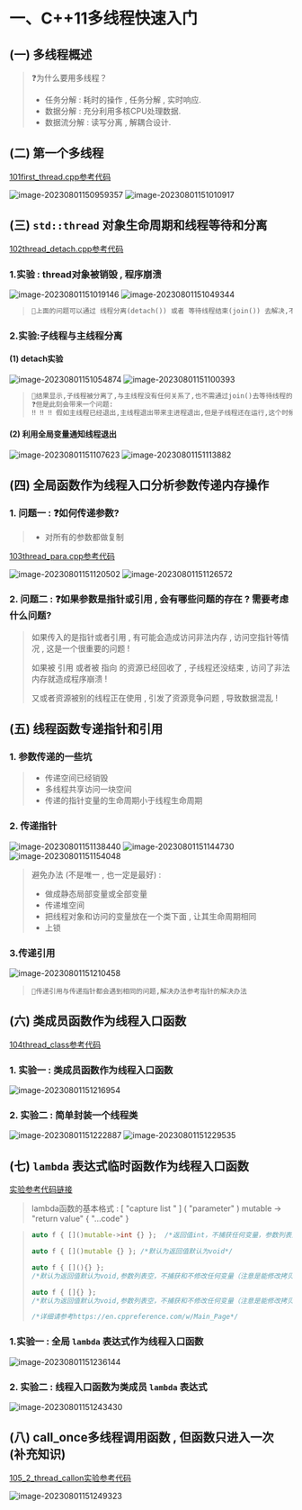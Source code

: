 # 一、C++11多线程快速入门

## (一) 多线程概述

>❓为什么要用多线程？
>
>- 任务分解 : 耗时的操作 , 任务分解 , 实时响应.
>- 数据分解 : 充分利用多核CPU处理数据.
>- 数据流分解 : 读写分离 , 解耦合设计.

## (二) 第一个多线程

[101first_thread.cpp参考代码](https://github.com/WONGZEONJYU/stu_cpp_thread/blob/main/101first_thread.cpp)

<img src="assets/image-20230801150959357.png" alt="image-20230801150959357" style="zoom:;" /> 

<img src="./assets/image-20230801151010917.png" alt="image-20230801151010917" /> 

## (三) `std::thread` 对象生命周期和线程等待和分离

[102thread_detach.cpp参考代码](https://github.com/WONGZEONJYU/stu_cpp_thread/blob/main/102thread_detach/102thread_detach.cpp)

### 1.实验 : thread对象被销毁 , 程序崩溃

<img src="assets/image-20230801151019146.png" alt="image-20230801151019146" /> 
<img src="assets/image-20230801151049344.png" alt="image-20230801151049344" /> 

>```tex
>📖上面的问题可以通过 线程分离(detach()) 或者 等待线程结束(join()) 去解决,不过这两种解决方案都会存在一定的问题!往下走有更好的解决办法
>```

### 2.实验:子线程与主线程分离

#### (1) detach实验

<img src="assets/image-20230801151054874.png" alt="image-20230801151054874" /> 

<img src="assets/image-20230801151100393.png" alt="image-20230801151100393" /> 

>```tex
>📖结果显示,子线程被分离了,与主线程没有任何关系了,也不需通过join()去等待线程的结束。
>❓但是此刻会带来一个问题:
>‼️ ‼️ ‼️ 假如主线程已经退出,主线程退出带来主进程退出,但是子线程还在运行,这个时候,静态局部变量、全局变量、堆空间、共享内存等资源都已经被操作系统回收,如果子线程访问了这些资源,就会导致程序的崩溃,这是一个值得注意的问题。
>```

#### (2) 利用全局变量通知线程退出

<img src="assets/image-20230801151107623.png" alt="image-20230801151107623" /> 

<img src="assets/image-20230801151113882.png" alt="image-20230801151113882" /> 

## (四) 全局函数作为线程入口分析参数传递内存操作

### 1. 问题一 : ❓如何传递参数?

>- 对所有的参数都做复制

[103thread_para.cpp参考代码](https://github.com/WONGZEONJYU/stu_cpp_thread/blob/main/103thread_para/103thread_para.cpp)

<img src="./assets/image-20230801151120502.png" alt="image-20230801151120502" /> 

<img src="./assets/image-20230801151126572.png" alt="image-20230801151126572" /> 

### 2. 问题二 : ❓如果参数是指针或引用 , 会有哪些问题的存在 ? 需要考虑什么问题?

>如果传入的是指针或者引用 , 有可能会造成访问非法内存 , 访问空指针等情况 , 这是一个很重要的问题 !
>
>如果被 引用 或者被 指向 的资源已经回收了 , 子线程还没结束 , 访问了非法内存就造成程序崩溃 !
>
>又或者资源被别的线程正在使用 , 引发了资源竞争问题 , 导致数据混乱 ! 

## (五) 线程函数专递指针和引用

### 1. 参数传递的一些坑

>- 传递空间已经销毁
>- 多线程共享访问一块空间
>- 传递的指针变量的生命周期小于线程生命周期

### 2. 传递指针

<img src="./assets/image-20230801151138440.png" alt="image-20230801151138440" /> 

<img src="./assets/image-20230801151144730.png" alt="image-20230801151144730" /> 

<img src="./assets/image-20230801151154048.png" alt="image-20230801151154048" /> 


>避免办法 (不是唯一 , 也一定是最好) : 
>
>- 做成静态局部变量或全部变量
>- 传递堆空间
>- 把线程对象和访问的变量放在一个类下面 , 让其生命周期相同
>- 上锁

### 3.传递引用

<img src="./assets/image-20230801151210458.png" alt="image-20230801151210458" /> 

>```
>📖传递引用与传递指针都会遇到相同的问题,解决办法参考指针的解决办法
>```

## (六) 类成员函数作为线程入口函数

[104thread_class参考代码](https://github.com/WONGZEONJYU/stu_cpp_thread/tree/main/104thread_class)

### 1. 实验一 : 类成员函数作为线程入口函数

<img src="./assets/image-20230801151216954.png" alt="image-20230801151216954" /> 

### 2. 实验二 : 简单封装一个线程类

<img src="./assets/image-20230801151222887.png" alt="image-20230801151222887" /> 

<img src="./assets/image-20230801151229535.png" alt="image-20230801151229535" /> 

## (七) `lambda` 表达式临时函数作为线程入口函数

[实验参考代码链接](https://github.com/WONGZEONJYU/stu_cpp_thread/tree/main/105thread_lambda)

>
>lambda函数的基本格式 : [ "capture list " ] ( "parameter" ) mutable -> "return value" { "...code" }
>

>```c++
>auto f { []()mutable->int {} };  /*返回值int，不捕获任何变量，参数列表为空，可修改和拷贝任何变量*/
>
>auto f { []()mutable {} }; /*默认为返回值默认为void*/
>
>auto f { [](){} };
>/*默认为返回值默认为void,参数列表空，不捕获和不修改任何变量（注意是能修改拷贝，而不是值本身）*/
>
>auto f { []{} };
>/*默认为返回值默认为void,参数列表空，不捕获和不修改任何变量（注意是能修改拷贝，而不是值本身）*/
>
>/*详细请参考https://en.cppreference.com/w/Main_Page*/
>```

### 1.实验一 : 全局 `lambda` 表达式作为线程入口函数

<img src="./assets/image-20230801151236144.png" alt="image-20230801151236144" /> 

### 2. 实验二 : 线程入口函数为类成员 `lambda` 表达式

<img src="./assets/image-20230801151243430.png" alt="image-20230801151243430" /> 

## (八) call_once多线程调用函数 , 但函数只进入一次 (补充知识)

[105_2_thread_callon实验参考代码](https://github.com/WONGZEONJYU/stu_cpp_thread/tree/main/105_2thread_callone)

<img src="./assets/image-20230801151249323.png" alt="image-20230801151249323" style="zoom:;" /> 


